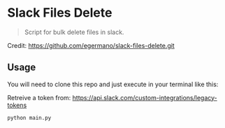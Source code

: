 # Slack Files Delete
> Script for bulk delete files in slack.

Credit: https://github.com/egermano/slack-files-delete.git

## Usage

You will need to clone this repo and just execute in your terminal like this:

Retreive a token from:
https://api.slack.com/custom-integrations/legacy-tokens

````bash
python main.py
````
